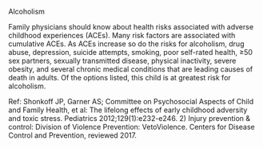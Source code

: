 Alcoholism

Family physicians should know about health risks associated with adverse childhood experiences (ACEs). Many risk factors are associated with cumulative ACEs. As ACEs increase so do the risks for alcoholism, drug abuse, depression, suicide attempts, smoking, poor self-rated health, ≥50 sex partners, sexually transmitted disease, physical inactivity, severe obesity, and several chronic medical conditions that are leading causes of death in adults. Of the options listed, this child is at greatest risk for alcoholism.

Ref: Shonkoff JP, Garner AS; Committee on Psychosocial Aspects of Child and Family Health, et al: The lifelong effects of early childhood adversity and toxic stress. Pediatrics 2012;129(1):e232-e246.  2) Injury prevention & control: Division of Violence Prevention: VetoViolence. Centers for Disease Control and Prevention, reviewed 2017.
